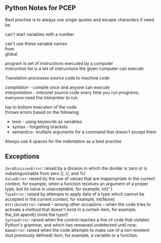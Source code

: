 ## Python Notes for PCEP

Best practise is to always use single quotes and escape characters if need be.  

can't start variables with a number  

can't use these variable names  
from  
global  

program is set of instructions executed by a computer  
instruction list is a set of instructions the given computer can execute  

Translation processes source code to machine code

*compilation* - compile once and anyone can execute  
*interpretation* - interpret source code every time you run programs, everyone need the interpreter to run  

top to bottom execution of the code  
throws errors based on the following:  
- lexis - using keywords as variables  
- syntax - forgetting brackets  
- semantics- multiple arguments for a command that doesn't accept them  

Always use 4 spaces for the indentation as a best practise

## Exceptions

`ZeroDivisionError`: raised by a division in which the divider is zero or is indistinguishable from zero (/, //, and %)  
`ValueError`: raised by the use of values that are inappropriate in the current context, for example, when a function receives an argument of a proper type, but its value is unacceptable, for example, int('')  
`TypeError`: raised by attempts to apply data of a type which cannot be accepted in the current context, for example, int(None)  
`AttributeError`: raised – among other occasions – when the code tries to activate a method that doesn't exist in a certain item, for example, the_list.apend() (note the typo!)  
`SyntaxError`: raised when the control reaches a line of code that violates Python's grammar, and which has remained undetected until now;  
`NameError`: raised when the code attempts to make use of a non-existent (not previously defined) item, for example, a variable or a function.  
